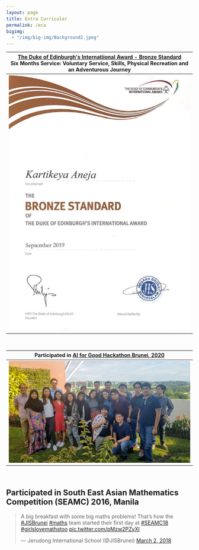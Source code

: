 ```yaml
---
layout: page
title: Extra Curricular
permalink: /eca
bigimg:
  - "/img/big-img/Background2.jpeg"
---
```






| [The Duke of Edinburgh's Internatiional Award - Bronze Standard](https://dofehillary.org.nz/bronze)<br>    Six Months Service: Voluntary Service, Skills, Physical Recreation and  an Adventurous Journey |
| ------------------------------------------------------------ |
| ![](images/duke.jpg)                                         |

<br>

| Participated in [AI for Good Hackathon Brunei, 2020](https://www.teensinai.com/brunei/) |
| :----------------------------------------------------------: |
|              ![hackathon](images/hackathon.jpg)              |

<br>



## Participated in South East Asian Mathematics Competition (SEAMC) 2016, Manila

<blockquote class="twitter-tweet"><p lang="en" dir="ltr">A big breakfast with some big maths problems! That’s how the <a href="https://twitter.com/hashtag/JISBrunei?src=hash&amp;ref_src=twsrc%5Etfw">#JISBrunei</a> <a href="https://twitter.com/hashtag/maths?src=hash&amp;ref_src=twsrc%5Etfw">#maths</a> team started their first day at <a href="https://twitter.com/hashtag/SEAMC18?src=hash&amp;ref_src=twsrc%5Etfw">#SEAMC18</a> <a href="https://twitter.com/hashtag/girlslovemathstoo?src=hash&amp;ref_src=twsrc%5Etfw">#girlslovemathstoo</a> <a href="https://t.co/pMzw2PZyXI">pic.twitter.com/pMzw2PZyXI</a></p>&mdash; Jerudong International School (@JISBrunei) <a href="https://twitter.com/JISBrunei/status/969446492866953216?ref_src=twsrc%5Etfw">March 2, 2018</a></blockquote> <script async src="https://platform.twitter.com/widgets.js" charset="utf-8"></script>

